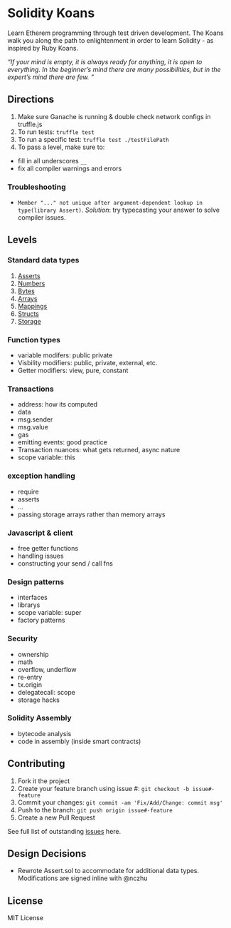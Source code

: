 # Solidity Koans

Learn Etherem programming through test driven development. The Koans walk you along the path to enlightenment in order to learn Solidity - as inspired by Ruby Koans.

*“If your mind is empty, it is always ready for anything, it is open to everything. In the beginner’s mind there are many possibilities, but in the expert’s mind there are few. ”*

## Directions

 1. Make sure Ganache is running & double check network configs in truffle.js
 2. To run tests: `truffle test`
 3. To run a specific test: `truffle test ./testFilePath`
 4. To pass a level, make sure to: 
   * fill in all underscores `__`
   * fix all compiler warnings and errors

### Troubleshooting
- `Member "..." not unique after argument-dependent lookup in type(library Assert)`. *Solution*: try typecasting your answer to solve compiler issues.

## Levels

### Standard data types
1. [Asserts](./test/Test_Assert_1.sol)
2. [Numbers](./test/Test_Numbers_2.sol)
3. [Bytes](./test/Test_Bits_Bytes_3.sol)
4. [Arrays](./test/Test_Arrays_4.sol)
5. [Mappings](./test/Test_Mappings_5.sol)
6. [Structs](./test/Test_Structs_6.sol)
7. [Storage](./test/Test_Storage_7.sol)

### Function types
- variable modifers: public private
- Visbility modifiers: public, private, external, etc.
- Getter modifiers: view, pure, constant

### Transactions
- address: how its computed
- data
- msg.sender
- msg.value
- gas
- emitting events: good practice
- Transaction nuances: what gets returned, async nature
- scope variable: this

### exception handling
- require
- asserts
- ...
- passing storage arrays rather than memory arrays

### Javascript & client
- free getter functions
- handling issues
- constructing your send / call fns

### Design patterns
- interfaces
- librarys
- scope variable: super
- factory patterns

### Security
- ownership
- math
- overflow, underflow
- re-entry
- tx.origin
- delegatecall: scope
- storage hacks

### Solidity Assembly
- bytecode analysis
- code in assembly (inside smart contracts)

## Contributing

 1. Fork it the project
 2. Create your feature branch using issue #: `git checkout -b issue#-feature`
 3. Commit your changes: `git commit -am 'Fix/Add/Change: commit msg'`
 4. Push to the branch: `git push origin issue#-feature`
 5. Create a new Pull Request

See full list of outstanding [issues](https://github.com/nczhu/soliditykoans/issues) here.

## Design Decisions
- Rewrote Assert.sol to accommodate for additional data types. Modifications are signed inline with @nczhu

## License
MIT License
